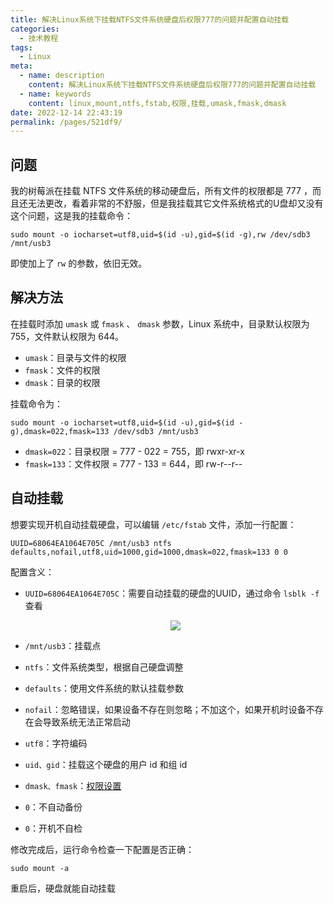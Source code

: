 ```yaml
---
title: 解决Linux系统下挂载NTFS文件系统硬盘后权限777的问题并配置自动挂载
categories: 
  - 技术教程
tags: 
  - Linux
meta: 
  - name: description
    content: 解决Linux系统下挂载NTFS文件系统硬盘后权限777的问题并配置自动挂载
  - name: keywords
    content: linux,mount,ntfs,fstab,权限,挂载,umask,fmask,dmask
date: 2022-12-14 22:43:19
permalink: /pages/521df9/
---
```




## 问题

我的树莓派在挂载 NTFS 文件系统的移动硬盘后，所有文件的权限都是 777 ，而且还无法更改，看着非常的不舒服，但是我挂载其它文件系统格式的U盘却又没有这个问题，这是我的挂载命令：

```shell
sudo mount -o iocharset=utf8,uid=$(id -u),gid=$(id -g),rw /dev/sdb3 /mnt/usb3
```

即使加上了 `rw` 的参数，依旧无效。

## 解决方法

在挂载时添加 `umask` 或 `fmask` 、 `dmask` 参数，Linux 系统中，目录默认权限为 755，文件默认权限为 644。

- `umask`：目录与文件的权限
- `fmask`：文件的权限
- `dmask`：目录的权限

挂载命令为：

```shell
sudo mount -o iocharset=utf8,uid=$(id -u),gid=$(id -g),dmask=022,fmask=133 /dev/sdb3 /mnt/usb3
```

- `dmask=022`：目录权限 = 777 - 022 = 755，即 rwxr-xr-x
- `fmask=133`：文件权限 = 777 - 133 = 644，即 rw-r--r--

## 自动挂载

想要实现开机自动挂载硬盘，可以编辑 `/etc/fstab` 文件，添加一行配置：

```
UUID=68064EA1064E705C /mnt/usb3 ntfs defaults,nofail,utf8,uid=1000,gid=1000,dmask=022,fmask=133 0 0
```

配置含义：

- `UUID=68064EA1064E705C`：需要自动挂载的硬盘的UUID，通过命令 `lsblk -f`  查看

  <p align="center"><img src="~public/assets/page-img/2022/20221214/1.webp" style="cursor: zoom-in;"></p>

- `/mnt/usb3`：挂载点
- `ntfs`：文件系统类型，根据自己硬盘调整
- `defaults`：使用文件系统的默认挂载参数
- `nofail`：忽略错误，如果设备不存在则忽略；不加这个，如果开机时设备不存在会导致系统无法正常启动
- `utf8`：字符编码
- `uid、gid`：挂载这个硬盘的用户 id 和组 id
- `dmask、fmask`：[权限设置](#解决方法)
- `0`：不自动备份
- `0`：开机不自检

修改完成后，运行命令检查一下配置是否正确：

```shell
sudo mount -a
```

重启后，硬盘就能自动挂载